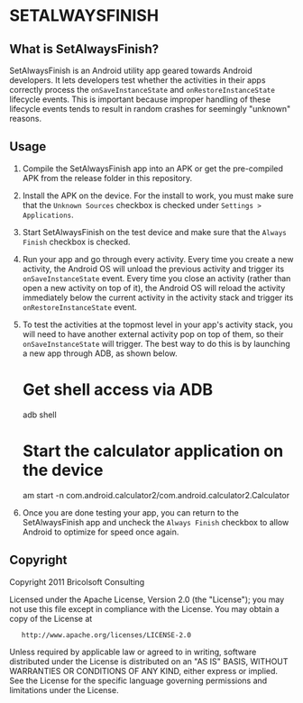 SETALWAYSFINISH
===============

What is SetAlwaysFinish?
------------------------
SetAlwaysFinish is an Android utility app geared towards Android developers. It lets developers test whether the activities in their apps correctly process the `onSaveInstanceState` and `onRestoreInstanceState` lifecycle events. This is important because improper handling of these lifecycle events tends to result in random crashes for seemingly "unknown" reasons.

Usage
-----
1. Compile the SetAlwaysFinish app into an APK or get the pre-compiled APK from the release folder in this repository.
2. Install the APK on the device. For the install to work, you must make sure that the `Unknown Sources` checkbox is checked under `Settings > Applications`.
3. Start SetAlwaysFinish on the test device and make sure that the `Always Finish` checkbox is checked.
4. Run your app and go through every activity. Every time you create a new activity, the Android OS will unload the previous activity and trigger its `onSaveInstanceState` event. Every time you close an activity (rather than open a new activity on top of it), the Android OS will reload the activity immediately below the current activity in the activity stack and trigger its `onRestoreInstanceState` event.
5. To test the activities at the topmost level in your app's activity stack, you will need to have another external activity pop on top of them, so their `onSaveInstanceState` will trigger. The best way to do this is by launching a new app through ADB, as shown below.

	# Get shell access via ADB
	adb shell

	# Start the calculator application on the device
	am start -n com.android.calculator2/com.android.calculator2.Calculator

6. Once you are done testing your app, you can return to the SetAlwaysFinish app and uncheck the `Always Finish` checkbox to allow Android to optimize for speed once again.

Copyright
---------
Copyright 2011 Bricolsoft Consulting

Licensed under the Apache License, Version 2.0 (the "License"); you may not use this file except in compliance with the License. You may obtain a copy of the License at

       http://www.apache.org/licenses/LICENSE-2.0

Unless required by applicable law or agreed to in writing, software distributed under the License is distributed on an "AS IS" BASIS, WITHOUT WARRANTIES OR CONDITIONS OF ANY KIND, either express or implied. See the License for the specific language governing permissions and limitations under the License.